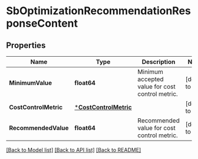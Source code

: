 # SbOptimizationRecommendationResponseContent

## Properties
Name | Type | Description | Notes
------------ | ------------- | ------------- | -------------
**MinimumValue** | **float64** | Minimum accepted value for cost control metric. | [default to null]
**CostControlMetric** | [***CostControlMetric**](CostControlMetric.md) |  | [default to null]
**RecommendedValue** | **float64** | Recommended value for cost control metric. | [default to null]

[[Back to Model list]](../README.md#documentation-for-models) [[Back to API list]](../README.md#documentation-for-api-endpoints) [[Back to README]](../README.md)

